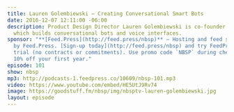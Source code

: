 ```yaml
---
title: Lauren Golembiewski — Creating Conversational Smart Bots
date: 2016-12-07 12:11:00 -06:00
description: Product Design Director Lauren Golembiewski is co-founder of Voxable
  which builds conversational bots and voice interfaces.
sponsor: "**[Feed.Press](http://feed.press/nbsp)** — Hosting and feed support provided
  by Feed.Press. [Sign-up today](http://feed.press/nbsp) and try FeedPress on a 14-day
  trial (no contracts or commitments). Use promo code `NBSP` during checkout to get
  10% off your first year."
episode: 101
show: nbsp
mp3: http://podcasts-1.feedpress.co/10609/nbsp-101.mp3
video: https://www.youtube.com/embed/HE5UtJ9Rv74
image: https://goodstuff.fm/nbsp/img/nbsptv-lauren-golembiewski.jpg
layout: episode
---
```

